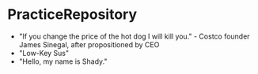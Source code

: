 # PracticeRepository

* "If you change the price of the hot dog I will kill you." - Costco founder James Sinegal, after propositioned by CEO
* "Low-Key Sus"
* "Hello, my name is Shady."